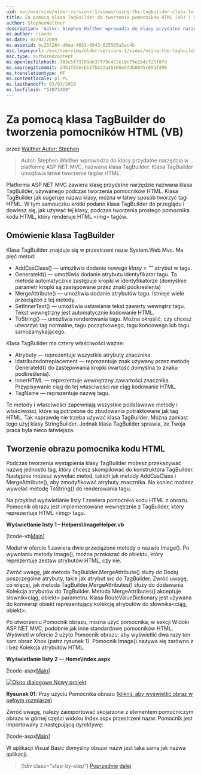 ```yaml
---
uid: mvc/overview/older-versions-1/views/using-the-tagbuilder-class-to-build-html-helpers-vb
title: Za pomocą klasa TagBuilder do tworzenia pomocników HTML (VB) | Dokumentacja firmy Microsoft
author: StephenWalther
description: 'Autor: Stephen Walther wprowadza do klasy przydatne narzędzia w platformę ASP.NET MVC, nazwana klasa TagBuilder. Klasa TagBuilder do mogą używać łatwo...'
ms.author: riande
ms.date: 03/02/2009
ms.assetid: ec26f264-d0ea-4031-9943-825505a3ac4b
msc.legacyurl: /mvc/overview/older-versions-1/views/using-the-tagbuilder-class-to-build-html-helpers-vb
msc.type: authoredcontent
ms.openlocfilehash: 783c5f73709de37f79c472e10c79e284cf25f8fd
ms.sourcegitcommit: 24b1f6decbb17bb22a45166e5fdb0845c65af498
ms.translationtype: MT
ms.contentlocale: pl-PL
ms.lasthandoff: 03/01/2019
ms.locfileid: "57073469"
---
```

<a name="using-the-tagbuilder-class-to-build-html-helpers-vb"></a>Za pomocą klasa TagBuilder do tworzenia pomocników HTML (VB)
====================
przez [Walther Autor: Stephen](https://github.com/StephenWalther)

> Autor: Stephen Walther wprowadza do klasy przydatne narzędzia w platformę ASP.NET MVC, nazwana klasa TagBuilder. Klasa TagBuilder umożliwia łatwe tworzenie tagów HTML.


Platforma ASP.NET MVC zawiera klasę przydatne narzędzie nazwana klasa TagBuilder, używanego podczas tworzenia pomocników HTML. Klasa TagBuilder jak sugeruje nazwa klasy, można w łatwy sposób tworzyć tagi HTML. W tym samouczku krótki podano klasa TagBuilder do przeglądu i dowiesz się, jak używać tej klasy, podczas tworzenia prostego pomocnika kodu HTML, który renderuje HTML &lt;img&gt; tagów.

## <a name="overview-of-the-tagbuilder-class"></a>Omówienie klasa TagBuilder

Klasa TagBuilder znajduje się w przestrzeni nazw System.Web.Mvc. Ma pięć metod:

- AddCssClass() — umożliwia dodanie nowego *klasy = ""* atrybut w tagu.
- GenerateId() — umożliwia dodanie atrybutu identyfikator tagu. Ta metoda automatycznie zastępuje kropki w identyfikatorze (domyślnie parametr kropki są zastępowane przez znaki podkreślenia)
- MergeAttribute() — umożliwia dodanie atrybutów tagu. Istnieje wiele przeciążeń z tej metody.
- SetInnerText() — umożliwia ustawianie tekst zawarty wewnątrz tagu. Tekst wewnętrzny jest automatycznie kodowanie HTML.
- ToString() — umożliwia renderowania tagu. Można określić, czy chcesz utworzyć tag normalne, tagu początkowego, tagu końcowego lub tagu samozamykającego.
  

Klasa TagBuilder ma cztery właściwości ważne:

- Atrybuty — reprezentuje wszystkie atrybuty znacznika.
- Idatributedotreplacement — reprezentuje znak używany przez metodę GenerateId() do zastępowania kropki (wartość domyślna to znaku podkreślenia).
- InnerHTML — reprezentuje wewnętrzny zawartości znacznika. Przypisywanie ciąg do tej właściwości *nie* ciąg kodowanie HTML.
- TagName — reprezentuje nazwę tagu.

Te metody i właściwości zapewniają wszystkie podstawowe metody i właściwości, które są potrzebne do zbudowania potraktowane jak tag HTML. Tak naprawdę nie trzeba używać klasa TagBuilder. Można zamiast tego użyj klasy StringBuilder. Jednak klasa TagBuilder sprawia, że Twoja praca była nieco łatwiejsza.

## <a name="creating-an-image-html-helper"></a>Tworzenie obrazu pomocnika kodu HTML

Podczas tworzenia wystąpienia klasy TagBuilder możesz przekazywać nazwę jednostki tag, który chcesz skompilować do konstruktora TagBuilder. Następnie możesz wywołać metod, takich jak metody AddCssClass i MergeAttribute(), aby zmodyfikować atrybuty znacznika. Na koniec możesz wywołać metodę ToString() do renderowania tagu.

Na przykład wyświetlanie listy 1 zawiera pomocnika kodu HTML z obrazu. Pomocnik obrazu jest implementowane wewnętrznie z TagBuilder, który reprezentuje HTML &lt;img&gt; tagu.

**Wyświetlanie listy 1 – Helpers\ImageHelper.vb**

[!code-vb[Main](using-the-tagbuilder-class-to-build-html-helpers-vb/samples/sample1.vb)]

Moduł w ofercie 1 zawiera dwie przeciążone metody o nazwie Image(). Po wywołaniu metody Image(), można przekazać do obiektu, który reprezentuje zestaw atrybutów HTML, czy nie.

Zwróć uwagę, jak metoda TagBuilder.MergeAttribute() służy do Dodaj poszczególne atrybuty, takie jak atrybut src do TagBuilder. Zwróć uwagę, co więcej, jak metoda TagBuilder.MergeAttributes() służy do dodawania Kolekcja atrybutów do TagBuilder. Metoda MergeAttributes() akceptuje słownik&lt;ciąg, obiekt&gt; parametru. Klasa RouteValueDictionary jest używana do konwersji obiekt reprezentujący kolekcję atrybutów do słownika&lt;ciąg, obiekt&gt;.

Po utworzeniu Pomocnik obrazu, można użyć pomocnika, w sekcji Widoki ASP.NET MVC, podobnie jak inne standardowe pomocników HTML. Wyświetl w ofercie 2 użyto Pomocnik obrazu, aby wyświetlić dwa razy ten sam obraz Xbox (patrz rysunek 1). Pomocnik Image() nazywa się zarówno z i bez Kolekcja atrybutów HTML.

**Wyświetlanie listy 2 — Home\Index.aspx**

[!code-aspx[Main](using-the-tagbuilder-class-to-build-html-helpers-vb/samples/sample2.aspx)]


[![Okno dialogowe Nowy projekt](using-the-tagbuilder-class-to-build-html-helpers-vb/_static/image1.jpg)](using-the-tagbuilder-class-to-build-html-helpers-vb/_static/image1.png)

**Rysunek 01**: Przy użyciu Pomocnika obrazu ([kliknij, aby wyświetlić obraz w pełnym rozmiarze](using-the-tagbuilder-class-to-build-html-helpers-vb/_static/image2.png))


Zwróć uwagę, należy zaimportować skojarzone z elementem pomocniczym obrazu w górnej części widoku Index.aspx przestrzeni nazw. Pomocnik jest importowany z następującą dyrektywę:

[!code-aspx[Main](using-the-tagbuilder-class-to-build-html-helpers-vb/samples/sample3.aspx)]

W aplikacji Visual Basic domyślny obszar nazw jest taka sama jak nazwa aplikacji.

> [!div class="step-by-step"]
> [Poprzednie](creating-custom-html-helpers-vb.md)
> [dalej](creating-page-layouts-with-view-master-pages-vb.md)
